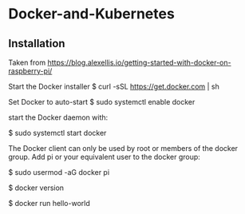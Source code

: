 # Docker-and-Kubernetes

## Installation
Taken from https://blog.alexellis.io/getting-started-with-docker-on-raspberry-pi/

Start the Docker installer
$ curl -sSL https://get.docker.com | sh

Set Docker to auto-start
$ sudo systemctl enable docker

start the Docker daemon with:

$ sudo systemctl start docker

The Docker client can only be used by root or members of the docker group. Add pi or your equivalent user to the docker group:

$ sudo usermod -aG docker pi


$ docker version

$ docker run hello-world


